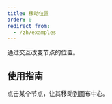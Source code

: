 ```yaml
---
title: 移动位置
order: 0
redirect_from:
  - /zh/examples
---
```


通过交互改变节点的位置。

## 使用指南

点击某个节点，让其移动到画布中心。